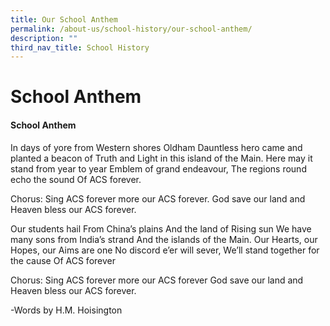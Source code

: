 ```yaml
---
title: Our School Anthem
permalink: /about-us/school-history/our-school-anthem/
description: ""
third_nav_title: School History
---
```

# School Anthem

<h4 style="color:#00250CE;">School Anthem</h4>

In days of yore from Western shores
Oldham Dauntless hero came
and planted a beacon of Truth and Light
in this island of the Main.
Here may it stand from year to year
Emblem of grand endeavour,
The regions round echo the sound Of ACS forever.

Chorus:
Sing ACS forever more our ACS forever.
God save our land and Heaven bless our ACS forever.

Our students hail From China’s plains
And the land of Rising sun
We have many sons from India’s strand
And the islands of the Main.
Our Hearts, our Hopes, our Aims are one
No discord e’er will sever,
We’ll stand together for the cause Of ACS forever

Chorus:
Sing ACS forever more our ACS forever
God save our land and Heaven bless our ACS forever.

-Words by H.M. Hoisington